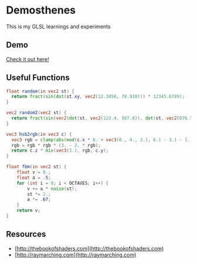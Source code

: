 # Demosthenes

This is my GLSL learnings and experiments

## Demo

[Check it out here!](https://benji6.github.io/demosthenes)

## Useful Functions

```glsl
float random(in vec2 st) {
  return fract(sin(dot(st.xy, vec2(12.3456, 78.910))) * 12345.6789);
}
```

```glsl
vec2 random2(vec2 st) {
  return fract(sin(vec2(dot(st, vec2(123.4, 567.8)), dot(st, vec2(876.5, 432.1)))) * 123456.789);
}
```

```glsl
vec3 hsb2rgb(in vec3 c) {
  vec3 rgb = clamp(abs(mod(c.x * 6. + vec3(0., 4., 2.), 6.) - 3.) - 1., 0., 1.);
  rgb = rgb * rgb * (3. - 2. * rgb);
  return c.z * mix(vec3(1.), rgb, c.y);
}
```

```glsl
float fbm(in vec2 st) {
    float v = 0.;
    float a = .5;
    for (int i = 0; i < OCTAVES; i++) {
        v += a * noise(st);
        st *= 2.;
        a *= .67;
    }
    return v;
}
```

## Resources

- [http://thebookofshaders.com](http://thebookofshaders.com)
- [http://raymarching.com](http://raymarching.com)
